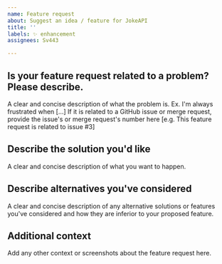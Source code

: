 ```yaml
---
name: Feature request
about: Suggest an idea / feature for JokeAPI
title: ''
labels: ✨ enhancement
assignees: Sv443

---
```


## Is your feature request related to a problem? Please describe.
A clear and concise description of what the problem is. Ex. I'm always frustrated when [...]
If it is related to a GitHub issue or merge request, provide the issue's or merge request's number here [e.g. This feature request is related to issue #3]

## Describe the solution you'd like
A clear and concise description of what you want to happen.

## Describe alternatives you've considered
A clear and concise description of any alternative solutions or features you've considered and how they are inferior to your proposed feature.

## Additional context
Add any other context or screenshots about the feature request here.
